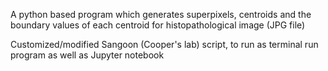 A python based program which generates superpixels, centroids and the boundary values of each centroid for histopathological image (JPG file)

Customized/modified Sangoon (Cooper's lab) script, to run as terminal run program as well as Jupyter notebook

